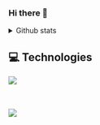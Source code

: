 ### Hi there 👋

<details>
 <summary>Github stats</summary>

| <img align="center" src="https://github-readme-stats.vercel.app/api?username=bouzayenilyes&show_icons=true&theme=tokyonight" alt="Vimmer github stats" /> |<img align="center" src="https://github-readme-stats.vercel.app/api/top-langs/?username=bouzayenilyes&layout=compact&theme=tokyonight&langs_count=4" />|
| ------------- | ------------- |
  
</details>

## 💻 Technologies

 <a href="https://skillicons.dev">
    <img src="https://skillicons.dev/icons?i=js,ts,rust,swift,dart,java,react,react native,astro,svelte,angular,vite,nextjs,nestjs,laravel,symfony,styledcomponents,tailwind,sass,materialui,supabase,mysql,mongodb,git,github,expressjs,vscode,figma&perline=7" />
  </a>

<br/><br/>
<a href="https://www.buymeacoffee.com/ilyesbouzayen" target="_blank">
 <img src="https://img.buymeacoffee.com/button-api/?text=Buy me a coffee&emoji=&slug=bouzayenilyes&button_colour=1a1b27&font_colour=ffffff&font_family=Lato&outline_colour=ffffff&coffee_colour=FFDD00"></a>
</a>
